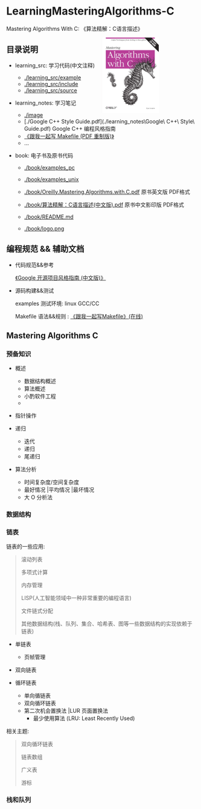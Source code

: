 
# LearningMasteringAlgorithms-C
Mastering Algorithms With C: 《算法精解：C语言描述》

<img src="./book/logo.png" 
    alt="Mastering Algorithms C book logo"
    title="Mastering Algorithms C"
    style="padding-right:100px;" align="right" width="30%" high="" />


## 目录说明

- learning_src: 学习代码(中文注释)

    - [./learning_src/example](./learning_src/example)
    - [./learning_src/include](./learning_src/include)
    - [./learning_src/source](./learning_src/source)

- learning_notes: 学习笔记

    - [./image](./image)
    - [./Google C++ Style Guide.pdf](./learning_notes\Google\ C++\ Style\ Guide.pdf)
        Google C++ 编程风格指南
    - [《跟我一起写 Makefile (PDF 重制版)》](./learning_notes/Makefile.pdf)
    - ...

- book: 电子书及原书代码

    - [./book/examples_pc](./book/examples_pc)
    - [./book/examples_unix](./book/examples_unix)

    - [./book/Oreilly.Mastering.Algorithms.with.C.pdf](./book/Oreilly.Mastering.Algorithms.with.C.pdf)
        原书英文版 PDF格式

    - [./book/算法精解：C语言描述(中文版).pdf](./book/算法精解：C语言描述(中文版).pdf)
        原书中文影印版 PDF格式

    - [./book/README.md](./book/README.md)
    - [./book/logo.png](./book/logo.png)

## 编程规范 && 辅助文档

- 代码规范&&参考

    [《Google 开源项目风格指南 (中文版)》](https://zh-google-styleguide.readthedocs.io/en/latest/)


- 源码构建&&测试

    examples 测试环境: linux GCC/CC

    Makefile 语法&&规则 : [《跟我一起写Makefile》(在线)](https://seisman.github.io/how-to-write-makefile/index.html)

## Mastering Algorithms C

### 预备知识

- 概述

    - 数据结构概述
    - 算法概述
    - 小酌软件工程
    - 

- 指针操作

- 递归
    - 迭代
    - 递归
    - 尾递归

- 算法分析
    - 时间复杂度/空间复杂度
    - 最好情况 |平均情况 |最坏情况
    - 大 O 分析法

### 数据结构

### 链表

链表的一些应用:

> 滚动列表
>
> 多项式计算
>
> 内存管理
>
> LISP(人工智能领域中一种非常重要的编程语言)
>
> 文件链式分配
>
> 其他数据结构(栈、队列、集合、哈希表、图等一些数据结构的实现依赖于链表)
>

- 单链表
    - 页帧管理
    
- 双向链表

- 循环链表
    - 单向循链表
    - 双向循环链表
    - 第二次机会置换法 |LUR 页面置换法
        - 最少使用算法 (LRU: Least Recently Used)

相关主题:
>
> 双向循环链表
>
> 链表数组
>
> 广义表
>
> 游标
>

### 栈和队列